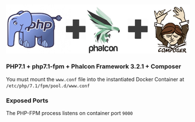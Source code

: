 ![Image](https://github.com/diogocavilha/docker-images/blob/master/assets/images/php-phalcon-composer-header.jpg)

### PHP7.1 + php7.1-fpm + Phalcon Framework 3.2.1 + Composer

You must mount the `www.conf` file into the instantiated Docker Container at `/etc/php/7.1/fpm/pool.d/www.conf`

### Exposed Ports

The PHP-FPM process listens on container port `9000`

